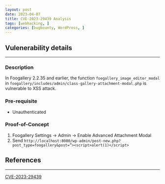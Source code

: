```yaml
---
layout: post
date: 2023-04-07
title: CVE-2023-29439 Analysis
tags: [webhacking, ]
categories: [bugbounty, WordPress, ]
---
```


## Vulenerability details
---

### Description
In Foogallery 2.2.35 and earlier, the function `foogallery_image_editor_modal` in `foogallery/includes/admin/class-gallery-attachment-modal.php` is vulnerable to XSS attack.

### Pre-requisite
- Unauthenticated

### Proof-of-Concept
1. Foogallery Settings → Admin → Enable Advanced Attachment Modal 
2. Send `http://localhost:8080/wp-admin/post-new.php?post_type=foogallery&post=”><script>alert(1)</script>`

## References
---

[CVE-2023-29439](https://cve.mitre.org/cgi-bin/cvename.cgi?name=CVE-2023-29439)

